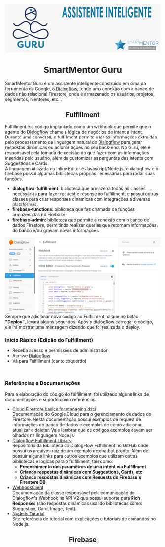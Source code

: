 <img align="center" src="https://github.com/alexlyra/SmartMentor-Guru/blob/master/image/logo.jpg">
<h1 align="center">SmartMentor Guru</h1>
<p>
    SmartMentor Guru é um assistente inteligente construido em cima da ferramenta da Google, o <a href="https://dialogflow.cloud.google.com/" target="_blank">Dialogflow</a>, tendo uma conexão com o banco de dados não relacional Firestore, onde é armazenado os usuários, projetos, segmentos, mentores, etc...
</p>
<h2 align="center">Fulfillment</h2>
<p>
    Fulfillment é o código implantado como um webhook que permite que o agente do <a href="https://dialogflow.cloud.google.com/" target="_blank">Dialogflow</a> chame a lógica de negócios de intent a intent. Durante uma conversa, o fulfillment permite usar as informações extraídas pelo processamento de linguagem natural do <a href="https://dialogflow.cloud.google.com/" target="_blank">Dialogflow</a> para gerar respostas dinâmicas ou acionar ações no seu back-end.
    No Guru, ele é responsável pela tomada de decisão do que fazer com as informações inseridas pelo usuário, além de customizar as perguntas das intents com Suggestions e Cards.<br />
    A linguagem utilizada no Inline Editor é Javascript/Node.js, o dialogflow e o firebase possui algumas bibliotecas próprias necessárias para rodar suas funções.
    <ul>
        <li>
            <b>dialogflow-fulfillment: </b>biblioteca que armazena todas as classes necessárias para fazer request e resonse no fulfillment, e possui outras classes para criar responses dinamicas com integrações a diversas plataformas.
        </li>
        <li>
            <b>firebase-functions: </b>biblioteca que faz chamada de funções armazenadas no Firebase.
        </li>
        <li>
            <b>firebase-admin: </b>biblioteca que permite a conexão com o banco de dados Firestore, permitindo realizar queries que retornam informações do banco e/ou gravam novas informações.
        </li>
    </ul>
    <img align="center" src="https://github.com/alexlyra/SmartMentor-Guru/blob/master/image/fulfillment.jpg">
    Sempre que adicionar novo código ao Fulfillment, clique no botão <b>"Deploy"</b>, levará alguns segundos. Após o dialogflow carregar o código, ele irá mostrar uma mensagem dizendo que foi realizada o deploy.
</p>
<h3>Inicio Rápido (Edição do Fulfillment)</h3>
<ul>
    <li>Receba acesso e permissões de administrador</li>
    <li>Acesse <a href="https://dialogflow.cloud.google.com/" target="_blank">Dialogflow</a></li>
    <li>Vá para Fulfillment (canto esquerdo)</li>
</ul>
<br />
<h3>Referências e Documentações</h3>
<p>
    Para a elaboração do código do fulfillment, foi utilizado alguns links de documentações e suporte como referências.
    <ul>
        <li>
            <a href="https://cloud.google.com/firestore/docs/how-to">Cloud Firestore basics for managing data</a><br />
            Documentação do Google Cloud para o gerenciamento de dados do Firestore. Nesta documentação possui exemplos de request de informações do banco de dados e exemplos de como adicionar, atualizar e deletar. Vale lembrar que os códigos exemplos devem ser olhados na linguagem Node.js 
        </li>
        <li>
            <a href="https://github.com/dialogflow/dialogflow-fulfillment-nodejs">Dialogflow Fulfillment Library</a><br />
            Repositório da Biblioteca do DialogFlow Fulfillment no GitHub onde possui os arquivos raiz de um exemplo de chatbot pronto. Além de possuir alguns links para outros exemplos que utilizam outras bibliotecas e lógicas para o fulfillment, tais como:
            <ul>
                <li><b>Preenchimento dos paramêtros de uma intent via Fulfillment</b></li>
                <li><b>Criando respostas dinâmicas com Suggestions, Cards, etc</b></li>
                <li><b>Criando respostas dinâmicas com Requests do Firebase's Firestore DB</b></li>
            </ul>
        </li>
        <li>
            <a href="https://dialogflow.com/docs/reference/fulfillment-library/webhook-client">WebhookClient</a><br />
            Documentação da classe responsável pela comunicação do Dialogflow's Webhook na API V2 que possui suporte para <b>Rich Responses</b> (são respostas dinâmicas usando bibliotecas como: Suggestion, Card, Image, Text).
        </li>
        <li>
            <a href="http://www.java2s.com/Tutorials/Javascript/Node.js_Tutorial/index.htm">Node.js Tutorial</a><br />
            Site referência de tutorial com explicações e tutoriais de comandos no Node.js.
        </li>
    </ul>
</p>

<h2 align="center">Firebase</h2>